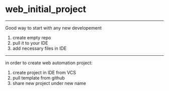 # web_initial_project
------------------------
Good way to start with any new developement
1. create empty repo
2. pull it to your IDE
3. add necessary files in IDE
------------------------
in order to create web automation project:
1. create project in IDE from VCS
2. pull template from github
3. share new project under new name

